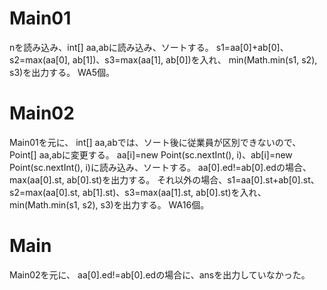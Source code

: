 # Main01
nを読み込み、int[] aa,abに読み込み、ソートする。
s1=aa[0]+ab[0]、s2=max(aa[0], ab[1])、s3=max(aa[1], ab[0])を入れ、
min(Math.min(s1, s2), s3)を出力する。
WA5個。

# Main02
Main01を元に、
int[] aa,abでは、ソート後に従業員が区別できないので、Point[] aa,abに変更する。
aa[i]=new Point(sc.nextInt(), i)、ab[i]=new Point(sc.nextInt(), i)に読み込み、ソートする。
aa[0].ed!=ab[0].edの場合、max(aa[0].st, ab[0].st)を出力する。
それ以外の場合、s1=aa[0].st+ab[0].st、s2=max(aa[0].st, ab[1].st)、s3=max(aa[1].st, ab[0].st)を入れ、
min(Math.min(s1, s2), s3)を出力する。
WA16個。

# Main
Main02を元に、
aa[0].ed!=ab[0].edの場合に、ansを出力していなかった。


